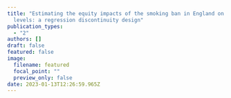 ```yaml
---
title: "Estimating the equity impacts of the smoking ban in England on cotinine
  levels: a regression discontinuity design"
publication_types:
  - "2"
authors: []
draft: false
featured: false
image:
  filename: featured
  focal_point: ""
  preview_only: false
date: 2023-01-13T12:26:59.965Z
---
```

